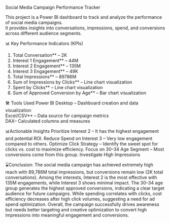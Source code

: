 Social Media Campaign Performance Tracker

This project is a Power BI dashboard to track and analyze the performance of social media campaigns.  
It provides insights into conversations, impressions, spend, and conversions across different audience segments.

📊 Key Performance Indicators (KPIs)
1. Total Conversation** – 2K
2. Interest 1 Engagement** – 44M
3. Interest 2 Engagement** – 135M
4. Interest 3 Engagement** – 49K
5. Total Impressions** – 89786M
6. Sum of Impressions by Clicks** – Line chart visualization
7. Spent by Clicks** – Line chart visualization
8. Sum of Approved Conversion by Age** – Bar chart visualization

🛠 Tools Used
Power BI Desktop – Dashboard creation and data visualization  
Excel/CSV** – Data source for campaign metrics  
DAX– Calculated columns and measures  
  
📊Actionable Insights
Prioritize Interest 2 – It has the highest engagement and potential ROI.
Reduce Spend on Interest 3 – Very low engagement compared to others.
Optimize Click Strategy – Identify the sweet spot for clicks vs. cost to maximize efficiency.
Focus on 30–34 Age Segment – Most conversions come from this group.
Investigate High Impressions 

⌛Conclusion:
The social media campaign has achieved extremely high reach with 89,786M total impressions, but conversions remain low (2K total conversations).
Among the interests, Interest 2 is the most effective with 135M engagements, while Interest 3 shows minimal impact.
The 30–34 age group generates the highest approved conversions, indicating a clear target audience for future campaigns.
While spending correlates with clicks, cost efficiency decreases after high click volumes, suggesting a need for ad spend optimization.
Overall, the campaign successfully drives awareness but needs better targeting and creative optimization to convert high impressions into meaningful engagement and conversions.
